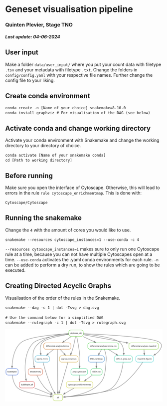 # Geneset visualisation pipeline
### Quinten Plevier, Stage TNO
##### Last update: 04-06-2024

## User input
Make a folder `data/user_input/` where you put your count data with filetype `.tsv` and your metadata with filetype `.txt`. Change the folders in `config/config.yaml` with your respective file names. Further change the config file to your liking. 

## Create conda environment
```shell
conda create -n [Name of your choice] snakemake=8.10.0
conda install graphviz # For visualisation of the DAG (see below)
```

## Activate conda and change working directory
Activate your conda environment with Snakemake and change the working directory to your directory of choice.
```shell
conda activate [Name of your snakemake conda]
cd [Path to working directory]
```

## Before running
Make sure you open the interface of Cytoscape. Otherwise, this will lead to errors in the rule `rule cytoscape_enrichmentmap`. This is done with:
```shell
Cytoscape/Cytoscape
```

## Running the snakemake
Change the `4` with the amount of cores you would like to use.
```shell
snakemake --resources cytoscape_instances=1 --use-conda -c 4
```
`--resources cytoscape_instances=1` makes sure to only run one Cytoscape rule at a time, because you can not have multiple Cytoscapes open at a time. `--use-conda` activates the .yaml conda environments for each rule. `-n` can be added to perform a dry run, to show the rules which are going to be executed.

## Creating Directed Acyclic Graphs
Visualisation of the order of the rules in the Snakemake.
```shell
snakemake --dag -c 1 | dot -Tsvg > dag.svg

# Use the command below for a simplified DAG
snakemake --rulegraph -c 1 | dot -Tsvg > rulegraph.svg
```

![rulegraph.svg](rulegraph.svg)
